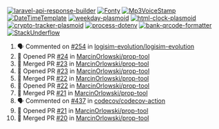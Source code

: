 [![laravel-api-response-builder](https://github-readme-stats.vercel.app/api/pin/?username=MarcinOrlowski&repo=laravel-api-response-builder&theme=default&hide_border=true&title_color=87c9c3&text_color=62696d&icon_color=636a6d&bg_color=30393e)](https://github.com/MarcinOrlowski/laravel-api-response-builder)
[![Fonty](https://github-readme-stats.vercel.app/api/pin/?username=MarcinOrlowski&repo=Fonty&theme=default&hide_border=true&title_color=87c9c3&text_color=62696d&icon_color=636a6d&bg_color=30393e)](https://github.com/MarcinOrlowski/Fonty)
[![Mp3VoiceStamp](https://github-readme-stats.vercel.app/api/pin/?username=MarcinOrlowski&repo=Mp3VoiceStamp&theme=default&hide_border=true&title_color=87c9c3&text_color=62696d&icon_color=636a6d&bg_color=30393e)](https://github.com/MarcinOrlowski/Mp3VoiceStamp)
[![DateTimeTemplate](https://github-readme-stats.vercel.app/api/pin/?username=MarcinOrlowski&repo=DateTimeTemplate&theme=default&hide_border=true&title_color=87c9c3&text_color=62696d&icon_color=636a6d&bg_color=30393e)](https://github.com/MarcinOrlowski/DateTimeTemplate)
[![weekday-plasmoid](https://github-readme-stats.vercel.app/api/pin/?username=MarcinOrlowski&repo=weekday-plasmoid&theme=default&hide_border=true&title_color=87c9c3&text_color=62696d&icon_color=636a6d&bg_color=30393e)](https://github.com/MarcinOrlowski/weekday-plasmoid)
[![html-clock-plasmoid](https://github-readme-stats.vercel.app/api/pin/?username=MarcinOrlowski&repo=html-clock-plasmoid&theme=default&hide_border=true&title_color=87c9c3&text_color=62696d&icon_color=636a6d&bg_color=30393e)](https://github.com/MarcinOrlowski/html-clock-plasmoid)
[![crypto-tracker-plasmoid](https://github-readme-stats.vercel.app/api/pin/?username=MarcinOrlowski&repo=crypto-tracker-plasmoid&theme=default&hide_border=true&title_color=87c9c3&text_color=62696d&icon_color=636a6d&bg_color=30393e)](https://github.com/MarcinOrlowski/crypto-tracker-plasmoid)
[![process-dotenv](https://github-readme-stats.vercel.app/api/pin/?username=MarcinOrlowski&repo=process-dotenv&theme=default&hide_border=true&title_color=87c9c3&text_color=62696d&icon_color=636a6d&bg_color=30393e)](https://github.com/MarcinOrlowski/process-dotenv)
[![bank-qrcode-formatter](https://github-readme-stats.vercel.app/api/pin/?username=MarcinOrlowski&repo=bank-qrcode-formatter&theme=default&hide_border=true&title_color=87c9c3&text_color=62696d&icon_color=636a6d&bg_color=30393e)](https://github.com/MarcinOrlowski/bank-qrcode-formatter)
[![StackUnderflow](https://github-readme-stats.vercel.app/api/pin/?username=MarcinOrlowski&repo=StackUnderflow&theme=default&hide_border=true&title_color=87c9c3&text_color=62696d&icon_color=636a6d&bg_color=30393e)](https://github.com/MarcinOrlowski/StackUnderflow)

<!--START_SECTION:activity-->
1. 🗣 Commented on [#254](https://github.com/logisim-evolution/logisim-evolution/issues/254) in [logisim-evolution/logisim-evolution](https://github.com/logisim-evolution/logisim-evolution)
2. 💪 Opened PR [#24](https://github.com/MarcinOrlowski/prop-tool/pull/24) in [MarcinOrlowski/prop-tool](https://github.com/MarcinOrlowski/prop-tool)
3. 🎉 Merged PR [#23](https://github.com/MarcinOrlowski/prop-tool/pull/23) in [MarcinOrlowski/prop-tool](https://github.com/MarcinOrlowski/prop-tool)
4. 💪 Opened PR [#23](https://github.com/MarcinOrlowski/prop-tool/pull/23) in [MarcinOrlowski/prop-tool](https://github.com/MarcinOrlowski/prop-tool)
5. 🎉 Merged PR [#22](https://github.com/MarcinOrlowski/prop-tool/pull/22) in [MarcinOrlowski/prop-tool](https://github.com/MarcinOrlowski/prop-tool)
6. 💪 Opened PR [#22](https://github.com/MarcinOrlowski/prop-tool/pull/22) in [MarcinOrlowski/prop-tool](https://github.com/MarcinOrlowski/prop-tool)
7. 🎉 Merged PR [#21](https://github.com/MarcinOrlowski/prop-tool/pull/21) in [MarcinOrlowski/prop-tool](https://github.com/MarcinOrlowski/prop-tool)
8. 🗣 Commented on [#437](https://github.com/codecov/codecov-action/issues/437) in [codecov/codecov-action](https://github.com/codecov/codecov-action)
9. 💪 Opened PR [#21](https://github.com/MarcinOrlowski/prop-tool/pull/21) in [MarcinOrlowski/prop-tool](https://github.com/MarcinOrlowski/prop-tool)
10. 🎉 Merged PR [#20](https://github.com/MarcinOrlowski/prop-tool/pull/20) in [MarcinOrlowski/prop-tool](https://github.com/MarcinOrlowski/prop-tool)
<!--END_SECTION:activity-->
